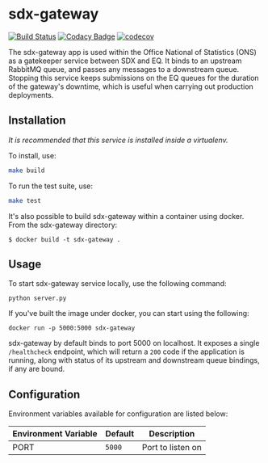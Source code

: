 # sdx-gateway

[![Build Status](https://travis-ci.org/ONSdigital/sdx-gateway.svg?branch=master)](https://travis-ci.org/ONSdigital/sdx-gateway) [![Codacy Badge](https://api.codacy.com/project/badge/Grade/0d8f1899b0054322b9d0ec8f2bd62d86)](https://www.codacy.com/app/ons-sdc/sdx-gateway?utm_source=github.com&amp;utm_medium=referral&amp;utm_content=ONSdigital/sdx-gateway&amp;utm_campaign=Badge_Grade) [![codecov](https://codecov.io/gh/ONSdigital/sdx-gateway/branch/master/graph/badge.svg)](https://codecov.io/gh/ONSdigital/sdx-gateway)

The sdx-gateway app is used within the Office National of Statistics (ONS) as a gatekeeper service between SDX and EQ. It binds to an upstream RabbitMQ queue, and passes any messages to a downstream queue. Stopping this service keeps submissions on the EQ queues for the duration of the gateway's downtime, which is useful when carrying out production deployments.

## Installation

*It is recommended that this service is installed inside a virtualenv.*

To install, use:

```bash
make build
```

To run the test suite, use:

```bash
make test
```

It's also possible to build sdx-gateway within a container using docker. From the sdx-gateway directory:

    $ docker build -t sdx-gateway .

## Usage

To start sdx-gateway service locally, use the following command:

    python server.py

If you've built the image under docker, you can start using the following:

    docker run -p 5000:5000 sdx-gateway

sdx-gateway by default binds to port 5000 on localhost. It exposes a single `/healthcheck` endpoint, which will return a `200` code if the application is running, along with status of its upstream and downstream queue bindings, if any are bound.

## Configuration

Environment variables available for configuration are listed below:

| Environment Variable    | Default                               | Description
|-------------------------|---------------------------------------|----------------
| PORT                    | `5000`                                | Port to listen on
